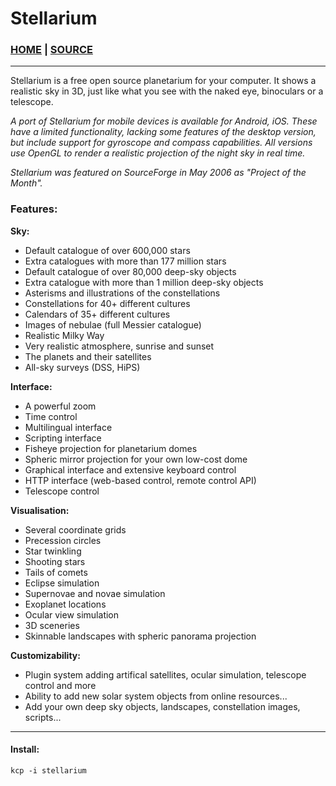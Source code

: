 # Stellarium

### [HOME](https://stellarium.org/) | [SOURCE](https://github.com/Stellarium/stellarium)

___

Stellarium is a free open source planetarium for your computer. It shows a realistic sky in 3D, just like what you see with the naked eye, binoculars or a telescope.

*A port of Stellarium for mobile devices is available for Android, iOS. These have a limited functionality, lacking some features of the desktop version, but include support for gyroscope and compass capabilities. All versions use OpenGL to render a realistic projection of the night sky in real time.*

*Stellarium was featured on SourceForge in May 2006 as "Project of the Month".*

### Features:

**Sky:**

* Default catalogue of over 600,000 stars
* Extra catalogues with more than 177 million stars
* Default catalogue of over 80,000 deep-sky objects
* Extra catalogue with more than 1 million deep-sky objects
* Asterisms and illustrations of the constellations
* Constellations for 40+ different cultures
* Calendars of 35+ different cultures
* Images of nebulae (full Messier catalogue)
* Realistic Milky Way
* Very realistic atmosphere, sunrise and sunset
* The planets and their satellites
* All-sky surveys (DSS, HiPS)

**Interface:**

* A powerful zoom
* Time control
* Multilingual interface
* Scripting interface
* Fisheye projection for planetarium domes
* Spheric mirror projection for your own low-cost dome
* Graphical interface and extensive keyboard control
* HTTP interface (web-based control, remote control API)
* Telescope control

**Visualisation:**

* Several coordinate grids
* Precession circles
* Star twinkling
* Shooting stars
* Tails of comets
* Eclipse simulation
* Supernovae and novae simulation
* Exoplanet locations
* Ocular view simulation
* 3D sceneries
* Skinnable landscapes with spheric panorama projection

**Customizability:**

* Plugin system adding artifical satellites, ocular simulation, telescope control and more
* Ability to add new solar system objects from online resources...
* Add your own deep sky objects, landscapes, constellation images, scripts...

___

#### Install:
```
kcp -i stellarium
```
